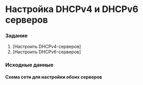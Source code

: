 # Настройка DHCPv4 и DHCPv6 серверов

### Задание
1. [Настроить DHCPv4-серверов]
2. [Настроить DHCPv6-серверов]

### Исходные данные
#### Схема сети для настройки обоих серверов
